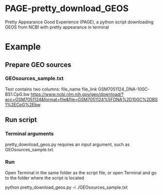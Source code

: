 # PAGE-pretty_download_GEOS
Pretty Appearance Good Experience (PAGE), a python script downloading GEOS from NCBI with pretty appearance in terminal

# Example
## Prepare GEO sources
### GEOsources_sample.txt
Text contains two columns: file_name file_link
GSM7051124_DNA-100C-BS1.CpG.bw	https://www.ncbi.nlm.nih.gov/geo/download/?acc=GSM7051124&format=file&file=GSM7051124%5FDNA%2D100C%2DBS1%2ECpG%2Ebw

## Run script
### Terminal arguments
pretty_download_geos.py requires an <i>input</i> argument, such as GEOsources_sample.txt.

### Run
Open Terminal in the same folder as the script file, or open Terminal and go to the folder where the script is located

  python pretty_download_geos.py -i ./GEOsources_sample.txt

